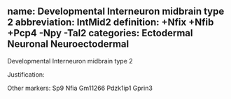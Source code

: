name: Developmental Interneuron midbrain type 2
abbreviation: IntMid2
definition: +Nfix +Nfib +Pcp4 -Npy -Tal2
categories: Ectodermal Neuronal Neuroectodermal
---

Developmental Interneuron midbrain type 2

Justification:


Other markers:
Sp9
Nfia
Gm11266
Pdzk1ip1
Gprin3